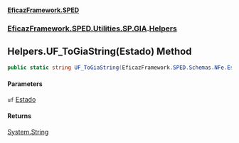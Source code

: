 #### [EficazFramework.SPED](EficazFrameworkSPED.md 'EficazFramework SPED')
### [EficazFramework.SPED.Utilities.SP.GIA](EficazFramework.SPED.Utilities.SP.GIA.md 'EficazFramework.SPED.Utilities.SP.GIA').[Helpers](EficazFramework.SPED.Utilities.SP.GIA/Helpers.md 'EficazFramework.SPED.Utilities.SP.GIA.Helpers')

## Helpers.UF_ToGiaString(Estado) Method

```csharp
public static string UF_ToGiaString(EficazFramework.SPED.Schemas.NFe.Estado uf);
```
#### Parameters

<a name='EficazFramework.SPED.Utilities.SP.GIA.Helpers.UF_ToGiaString(EficazFramework.SPED.Schemas.NFe.Estado).uf'></a>

`uf` [Estado](EficazFramework.SPED.Schemas.NFe/Estado.md 'EficazFramework.SPED.Schemas.NFe.Estado')

#### Returns
[System.String](https://docs.microsoft.com/en-us/dotnet/api/System.String 'System.String')